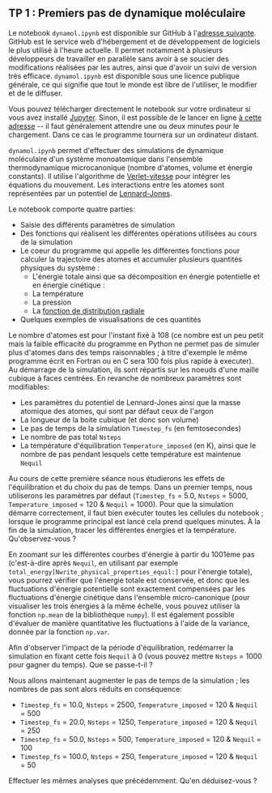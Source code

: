 ## TP 1 : Premiers pas de dynamique moléculaire

Le notebook `dynamol.ipynb` est disponible sur GitHub à l'[adresse suivante](https://github.com/salanne/dynamol). GitHub est le service web d'hébergement et de développement de logiciels le plus utilisé à l'heure actuelle. Il permet notamment à plusieurs développeurs de travailler en parallèle sans avoir à se soucier des modifications réalisées par les autres, ainsi que d'avoir un suivi de version très efficace. `dynamol.ipynb` est disponible sous une licence publique générale, ce qui signifie que tout le monde est libre de l'utiliser, le modifier et de le diffuser.

Vous pouvez télécharger directement le notebook sur votre ordinateur si vous avez installé [Jupyter](https://jupyter.org/). Sinon, il est possible de le lancer en ligne [à cette adresse](https://mybinder.org/v2/gh/salanne/dynamol/main) -- il faut généralement attendre une ou deux minutes pour le chargement. Dans ce cas le programme tournera sur un ordinateur distant. 

`dynamol.ipynb` permet d'effectuer des simulations de dynamique moléculaire d'un système monoatomique dans l'ensemble thermodynamique microcanonique (nombre d'atomes, volume et énergie constants). Il utilise l'algorithme de [Verlet-vitesse](https://en.wikipedia.org/wiki/Verlet_integration#Velocity_Verlet) pour intégrer les équations du mouvement. Les interactions entre les atomes sont représentées par un potentiel de [Lennard-Jones](https://fr.wikipedia.org/wiki/Potentiel_de_Lennard-Jones).

Le notebook comporte quatre parties:
- Saisie des différents paramètres de simulation
- Des fonctions qui réalisent les différentes opérations utilisées au cours de la simulation
- Le coeur du programme qui appelle les différentes fonctions pour calculer la trajectoire des atomes et accumuler plusieurs quantités physiques du système :
  - L'énergie totale ainsi que sa décomposition en énergie potentielle et en énergie cinétique : 
  - La température 
  - La pression 
  - La [fonction de distribution radiale](https://fr.wikipedia.org/wiki/Fonction_de_distribution_radiale) 
- Quelques exemples de visualisations de ces quantités

Le nombre d'atomes est pour l'instant fixé à 108 (ce nombre est un peu petit mais la faible efficacité du programme en Python ne permet pas de simuler plus d'atomes dans des temps raisonnables ; à titre d'exemple le même programme écrit en Fortran ou en C sera 100 fois plus rapide à executer). Au démarrage de la simulation, ils sont répartis sur les noeuds d'une maille cubique à faces centrées. En revanche de nombreux paramètres sont modifiables:
- Les paramètres du potentiel de Lennard-Jones ainsi que la masse atomique des atomes, qui sont par défaut ceux de l'argon
- La longueur de la boite cubique (et donc son volume)
- Le pas de temps de la simulation `Timestep_fs` (en femtosecondes) 
- Le nombre de pas total `Nsteps`
- La température d'équilibration `Temperature_imposed` (en K), ainsi que le nombre de pas pendant lesquels cette température est maintenue `Nequil`

Au cours de cette première séance nous étudierons les effets de l'équilibration et du choix du pas de temps. Dans un premier temps, nous utiliserons les paramètres par défaut (`Timestep_fs` = 5.0, `Nsteps` = 5000, `Temperature_imposed` = 120 & `Nequil` = 1000). Pour que la simulation démarre correctement, il faut bien exécuter toutes les cellules du notebook ; lorsque le programme principal est lancé cela prend quelques minutes. À la fin de la simulation, tracer les différentes énergies et la température. Qu'observez-vous ?

En zoomant sur les différentes courbes d'énergie à partir du 1001ème pas (c'est-à-dire après `Nequil`, en utilisant par exemple `total_energy[Nwrite_physical_properties_equil:]` pour l'énergie totale), vous pourrez vérifier que l'énergie totale est conservée, et donc que les fluctuations d'énergie potentielle sont exactement compensées par les fluctuations d'énergie cinétique dans l'ensemble micro-canonique (pour visualiser les trois énergies à la même échelle, vous pouvez utiliser la fonction `np.mean` de la bibliothèque `numpy`). Il est également possible d'évaluer de manière quantitative les fluctuations à l'aide de la variance, donnée par la fonction `np.var`. 
 
Afin d'observer l'impact de la période d'équilibration, redémarrer la simulation en fixant cette fois `Nequil` à 0 (vous pouvez mettre `Nsteps` = 1000 pour gagner du temps). Que se passe-t-il ?

Nous allons maintenant augmenter le pas de temps de la simulation ; les nombres de pas sont alors réduits en conséquence: 
- `Timestep_fs` = 10.0, `Nsteps` = 2500, `Temperature_imposed` = 120 & `Nequil` = 500
- `Timestep_fs` = 20.0, `Nsteps` = 1250, `Temperature_imposed` = 120 & `Nequil` = 250
- `Timestep_fs` = 50.0, `Nsteps` =  500, `Temperature_imposed` = 120 & `Nequil` = 100
- `Timestep_fs` = 100.0, `Nsteps` = 250, `Temperature_imposed` = 120 & `Nequil` = 50

Effectuer les mêmes analyses que précédemment. Qu'en déduisez-vous ?



